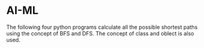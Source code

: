 # AI-ML
The following four python programs calculate all the possible shortest paths using the concept of BFS and DFS. The concept of class and oblect is also used.
